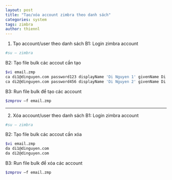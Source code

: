 ```yaml
---
layout: post
title: "Tạo/xóa account zimbra theo danh sách"
categories: system
tags: zimbra
author: thiennl
---
```


1. Tạo account/user theo danh sách
B1: Login zimbra account
```bash
#su – zimbra
```
B2: Tạo file bulk các accout cần tạo
```bash
$vi email.zmp
ca di1@dinguyen.com password123 displayName 'Di Nguyen 1' givenName Di sn Nguyen 
ca di2@dinguyen.com password456 displayName 'Di Nguyen 2' givenName Di sn Nguyen
```
B3: Run file bulk để tạo các account
```bash
$zmprov –f email.zmp
```

---
2. Xóa account/user theo danh sách
B1: Login zimbra account
```bash
#su – zimbra
```
B2: Tạo file bulk các accout cần xóa
```bash
$vi email.zmp
da di1@dinguyen.com
da di2@dinguyen.com
```
B3: Run file bulk để xóa các account
```bash
$zmprov –f email.zmp
```